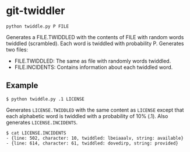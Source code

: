 # git-twiddler

`python twiddle.py P FILE`

Generates a FILE.TWIDDLED with the contents of FILE with random words twiddled
(scrambled). Each word is twiddled with probability P. Generates two files:

- FILE.TWIDDLED: The same as file with randomly words twiddled.
- FILE.INCIDENTS: Contains information about each twiddled word.

## Example

```
$ python twiddle.py .1 LICENSE
```

Generates `LICENSE.TWIDDLED` with the same content as `LICENSE` except that each
alphabetic word is twiddled with a probability of 10% (.1). Also generates
`LICENSE.INCIDENTS`.

```
$ cat LICENSE.INCIDENTS
- {line: 502, character: 10, twiddled: lbeiaaalv, string: available}
- {line: 614, character: 61, twiddled: dovedirp, string: provided}
```
